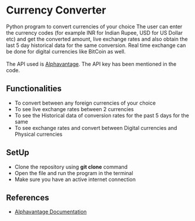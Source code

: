 # Currency Converter
Python program to convert currencies of your choice
The user can enter the currency codes (for example INR for Indian Rupee, USD for US Dollar etc) and get the converted amount, live exchange rates and also obtain the last 5 day historical data for the same conversion. Real time exchange can be done for digital currencies like BitCoin as well.
<br>
<br>
The API used is [Alphavantage](https://www.alphavantage.co/documentation/). The API key has been mentioned in the code.
## Functionalities
- To convert between any foreign currencies of your choice
- To see live exchange rates between 2 currencies
- To see the Historical data of conversion rates for the past 5 days for the same
- To see exchange rates and convert between Digital currencies and Physical currencies
## SetUp
- Clone the repository using **git clone** command
- Open the file and run the program in the terminal
- Make sure you have an active internet connection
## References
- [Alphavantage Documentation](https://www.alphavantage.co/documentation/)

